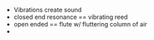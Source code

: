 - Vibrations create sound
- closed end resonance == vibrating reed
- open ended == flute w/ fluttering column of air
- 
